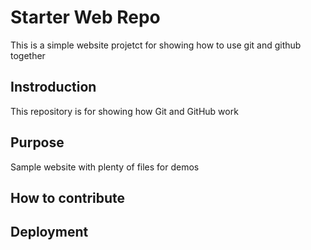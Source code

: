 # Starter Web Repo

This is a simple website projetct for showing how to use git and github together

## Instroduction

This repository is for showing how Git and GitHub work

## Purpose

Sample website with plenty of files for demos

## How to contribute

## Deployment
